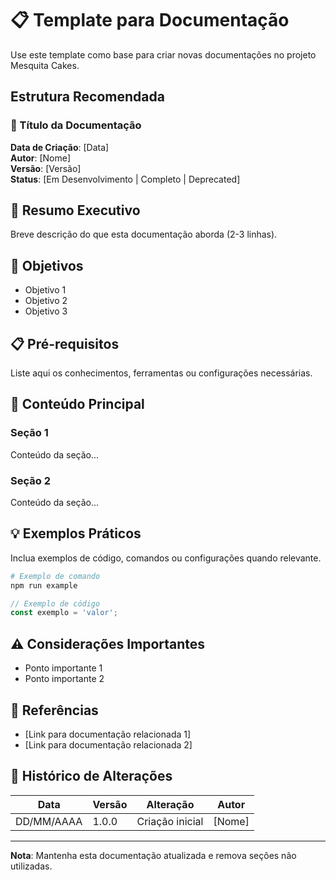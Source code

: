 # 📋 Template para Documentação

Use este template como base para criar novas documentações no projeto Mesquita Cakes.

## Estrutura Recomendada

### 🎯 Título da Documentação

**Data de Criação**: [Data]  
**Autor**: [Nome]  
**Versão**: [Versão]  
**Status**: [Em Desenvolvimento | Completo | Deprecated]

## 📝 Resumo Executivo

Breve descrição do que esta documentação aborda (2-3 linhas).

## 🎯 Objetivos

- Objetivo 1
- Objetivo 2
- Objetivo 3

## 📋 Pré-requisitos

Liste aqui os conhecimentos, ferramentas ou configurações necessárias.

## 📖 Conteúdo Principal

### Seção 1
Conteúdo da seção...

### Seção 2
Conteúdo da seção...

## 💡 Exemplos Práticos

Inclua exemplos de código, comandos ou configurações quando relevante.

```bash
# Exemplo de comando
npm run example
```

```typescript
// Exemplo de código
const exemplo = 'valor';
```

## ⚠️ Considerações Importantes

- Ponto importante 1
- Ponto importante 2

## 🔗 Referências

- [Link para documentação relacionada 1]
- [Link para documentação relacionada 2]

## 📅 Histórico de Alterações

| Data | Versão | Alteração | Autor |
|------|--------|-----------|-------|
| DD/MM/AAAA | 1.0.0 | Criação inicial | [Nome] |

---

**Nota**: Mantenha esta documentação atualizada e remova seções não utilizadas.
